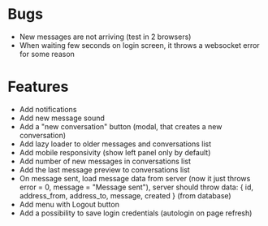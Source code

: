 # Bugs

- New messages are not arriving (test in 2 browsers)
- When waiting few seconds on login screen, it throws a websocket error for some reason

# Features

- Add notifications
- Add new message sound
- Add a "new conversation" button (modal, that creates a new conversation)
- Add lazy loader to older messages and conversations list
- Add mobile responsivity (show left panel only by default)
- Add number of new messages in conversations list
- Add the last message preview to conversations list
- On message sent, load message data from server (now it just throws error = 0, message = "Message sent"), server should throw data: { id, address_from, address_to, message, created } (from database)
- Add menu with Logout button
- Add a possibility to save login credentials (autologin on page refresh)
